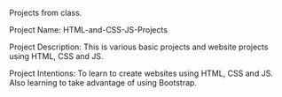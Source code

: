Projects from class.

Project Name:
HTML-and-CSS-JS-Projects

Project Description:
This is various basic projects and website projects using HTML, CSS and JS.

Project Intentions:
To learn to create websites using HTML, CSS and JS. Also learning to take advantage of using Bootstrap.
